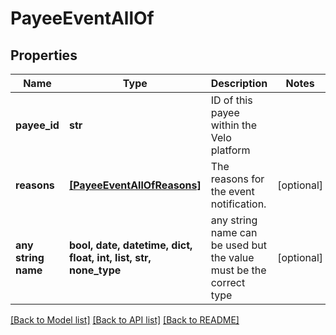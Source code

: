 # PayeeEventAllOf


## Properties
Name | Type | Description | Notes
------------ | ------------- | ------------- | -------------
**payee_id** | **str** | ID of this payee within the Velo platform | 
**reasons** | [**[PayeeEventAllOfReasons]**](PayeeEventAllOfReasons.md) | The reasons for the event notification. | [optional] 
**any string name** | **bool, date, datetime, dict, float, int, list, str, none_type** | any string name can be used but the value must be the correct type | [optional]

[[Back to Model list]](../README.md#documentation-for-models) [[Back to API list]](../README.md#documentation-for-api-endpoints) [[Back to README]](../README.md)



